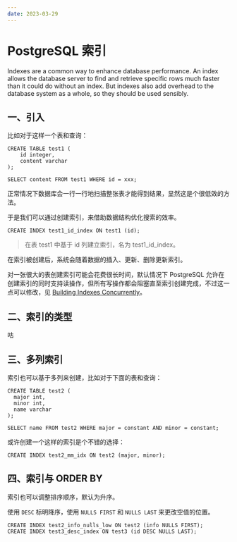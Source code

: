 ```yaml
---
date: 2023-03-29
---
```


# PostgreSQL 索引

Indexes are a common way to enhance database performance. An index allows the database server to find and retrieve specific rows much faster than it could do without an index. But indexes also add overhead to the database system as a whole, so they should be used sensibly.

## 一、引入

比如对于这样一个表和查询：

```postgresql
CREATE TABLE test1 (
    id integer,
    content varchar
);
```

```postgresql
SELECT content FROM test1 WHERE id = xxx;
```

正常情况下数据库会一行一行地扫描整张表才能得到结果，显然这是个很低效的方法。

于是我们可以通过创建索引，来借助数据结构优化搜索的效率。

```postgresql
CREATE INDEX test1_id_index ON test1 (id);
```

> 在表 test1 中基于 id 列建立索引，名为 test1_id_index。

在索引被创建后，系统会随着数据的插入、更新、删除更新索引。

对一张很大的表创建索引可能会花费很长时间，默认情况下 PostgreSQL 允许在创建索引的同时支持读操作，但所有写操作都会阻塞直至索引创建完成，不过这一点可以修改，见 [Building Indexes Concurrently](https://www.postgresql.org/docs/15/sql-createindex.html#SQL-CREATEINDEX-CONCURRENTLY)。

## 二、索引的类型

咕

## 三、多列索引

索引也可以基于多列来创建，比如对于下面的表和查询：

```postgresql
CREATE TABLE test2 (
  major int,
  minor int,
  name varchar
);
```

```postgresql
SELECT name FROM test2 WHERE major = constant AND minor = constant;
```

或许创建一个这样的索引是个不错的选择：

```postgresql
CREATE INDEX test2_mm_idx ON test2 (major, minor);
```

## 四、索引与 ORDER BY

索引也可以调整排序顺序，默认为升序。

使用 `DESC` 标明降序，使用 `NULLS FIRST` 和 `NULLS LAST` 来更改空值的位置。

```POSTGRESQL
CREATE INDEX test2_info_nulls_low ON test2 (info NULLS FIRST);
CREATE INDEX test3_desc_index ON test3 (id DESC NULLS LAST);
```

